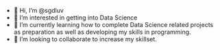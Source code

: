 - 👋 Hi, I’m @sgdluv
- 👀 I’m interested in getting into Data Science
- 🌱 I’m currently learning how to complete Data Science related projects as preparation as well as developing my skills in programming.
- 💞️ I’m looking to collaborate to increase my skillset.

<!---
sgdluv/sgdluv is a ✨ special ✨ repository because its `README.md` (this file) appears on your GitHub profile.
You can click the Preview link to take a look at your changes.
--->
